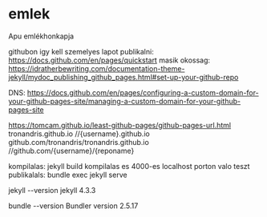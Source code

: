 # emlek
Apu emlékhonkapja

githubon igy kell szemelyes lapot publikalni: https://docs.github.com/en/pages/quickstart
masik okossag: https://idratherbewriting.com/documentation-theme-jekyll/mydoc_publishing_github_pages.html#set-up-your-github-repo

DNS: https://docs.github.com/en/pages/configuring-a-custom-domain-for-your-github-pages-site/managing-a-custom-domain-for-your-github-pages-site

https://tomcam.github.io/least-github-pages/github-pages-url.html
tronandris.github.io                         //{username}.github.io
github.com/tronandris/tronandris.github.io   //github.com/{username}/{reponame}

kompilalas: 
  jekyll build
kompilalas es 4000-es localhost porton valo teszt publikalals: 
  bundle exec jekyll serve

jekyll --version
  jekyll 4.3.3

bundle --version
  Bundler version 2.5.17

